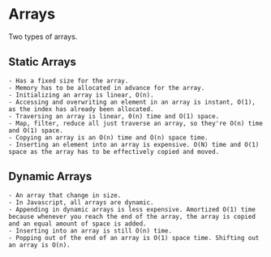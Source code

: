 # Arrays

Two types of arrays.

## Static Arrays

    - Has a fixed size for the array.
    - Memory has to be allocated in advance for the array.
    - Initializing an array is linear, O(n).
    - Accessing and overwriting an element in an array is instant, O(1), as the index has already been allocated.
    - Traversing an array is linear, 0(n) time and O(1) space.
    - Map, filter, reduce all just traverse an array, so they're O(n) time and O(1) space.
    - Copying an array is an O(n) time and O(n) space time.
    - Inserting an element into an array is expensive. O(N) time and O(1) space as the array has to be effectively copied and moved.

## Dynamic Arrays

    - An array that change in size.
    - In Javascript, all arrays are dynamic.
    - Appending in dynamic arrays is less expensive. Amortized O(1) time because whenever you reach the end of the array, the array is copied and an equal amount of space is added.
    - Inserting into an array is still O(n) time.
    - Popping out of the end of an array is O(1) space time. Shifting out an array is O(n).
